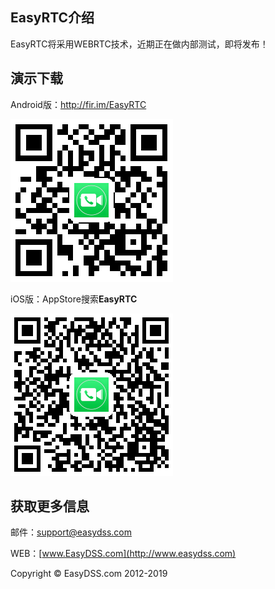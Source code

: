 ## EasyRTC介绍 ##

EasyRTC将采用WEBRTC技术，近期正在做内部测试，即将发布！

## 演示下载 ##

Android版：http://fir.im/EasyRTC

![EasyRTC-Android](https://raw.githubusercontent.com/EasyDSS/EasyRTC/master/QR%20Code/EasyRTC-Android.png)

iOS版：AppStore搜索**EasyRTC**

![EasyRTC-iOS](https://raw.githubusercontent.com/EasyDSS/EasyRTC/master/QR%20Code/EasyRTC-iOS.png)

## 获取更多信息 ##

邮件：[support@easydss.com](mailto:support@easydss.com) 

WEB：[www.EasyDSS.com](http://www.easydss.com)

Copyright &copy; EasyDSS.com 2012-2019